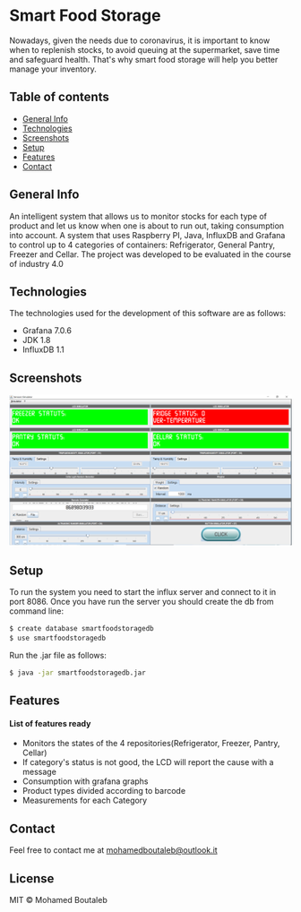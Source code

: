 # Smart Food Storage
Nowadays, given the needs due to coronavirus, it is important to know when to replenish stocks, to avoid queuing at the supermarket, save time and safeguard health. That's why smart food storage will help you better manage your inventory. 

## Table of contents
* [General Info](#generalinfo)
* [Technologies](#technologies)
* [Screenshots](#screenshots)
* [Setup](#setup)
* [Features](#features)
* [Contact](#contact)

## General Info
An intelligent system that allows us to monitor stocks for each type of product and let us know when one is about to run out, taking consumption into account. A system that uses Raspberry PI, Java, InfluxDB and Grafana to control up to 4 categories of containers: Refrigerator, General Pantry, Freezer and Cellar. The project was developed to be evaluated in the course of industry 4.0

## Technologies
The technologies used for the development of this software are as follows:
- Grafana 7.0.6
- JDK 1.8
- InfluxDB 1.1
 
## Screenshots
![Main Window](./img/main-window.PNG)
 
## Setup
To run the system you need to start the influx server and connect to it in port 8086. Once you have run the server you should create the db from command line: 
```sh
$ create database smartfoodstoragedb
$ use smartfoodstoragedb
```
Run the .jar file as follows:
```sh
$ java -jar smartfoodstoragedb.jar
```

## Features
#### List of features ready
- Monitors the states of the 4 repositories(Refrigerator, Freezer, Pantry, Cellar)
- If category's status is not good, the LCD will report the cause with a message
- Consumption with grafana graphs
- Product types divided according to barcode
- Measurements for each Category

## Contact
Feel free to contact me at mohamedboutaleb@outlook.it

License
----

MIT © Mohamed Boutaleb
